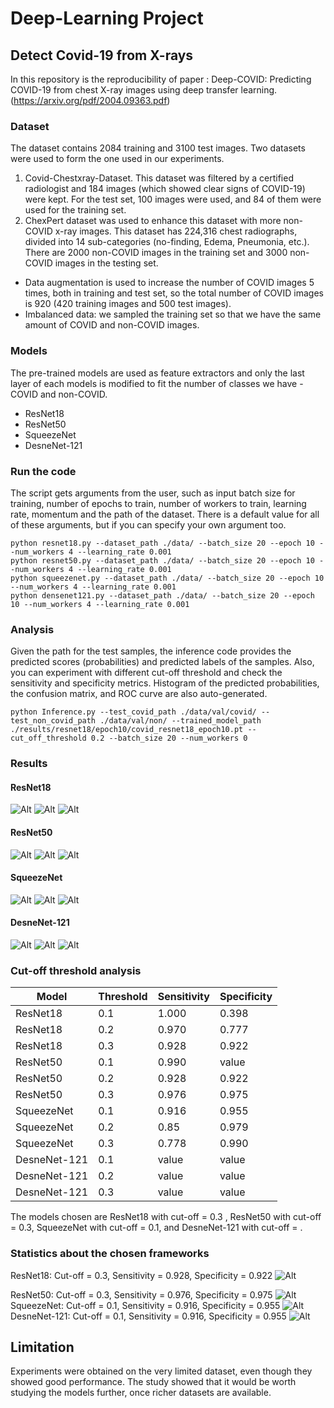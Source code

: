 # Deep-Learning Project

## Detect Covid-19 from X-rays

In this repository is the reproducibility of paper : Deep-COVID: Predicting COVID-19 from chest X-ray images using deep transfer learning. (https://arxiv.org/pdf/2004.09363.pdf)

### Dataset
The dataset contains 2084 training and 3100 test images. Two datasets were used to form the one used in our experiments.
 1.  Covid-Chestxray-Dataset. 
 This dataset was filtered by a certified radiologist and 184 images (which showed clear signs of COVID-19) were kept. For the test set, 100 images were used, and 84 of them were used for the training set. 
2. ChexPert dataset was used to enhance this dataset with more non-COVID x-ray images. This dataset has 224,316 chest radiographs, divided into 14 sub-categories (no-finding, Edema, Pneumonia, etc.). There are 2000 non-COVID images in the training set and 3000 non-COVID images in the testing set. 

* Data augmentation is used to increase the number of COVID images 5 times, both in training and test set, so the total number of COVID images is 920 (420 training images and 500 test images). 
* Imbalanced data: we sampled the training set so that we have the same amount of COVID and non-COVID images.  

 ### Models
The pre-trained models are used as feature extractors and only the last layer of each models is modified to fit the number of classes we have - COVID and non-COVID.
* ResNet18
* ResNet50
* SqueezeNet
* DesneNet-121

### Run the code
The script gets arguments from the user, such as input batch size for training, number of epochs to train, number of workers to train, learning rate, momentum  and the path of the dataset. There is a default value for all of these arguments, but if you can specify your own argument too.


```
python resnet18.py --dataset_path ./data/ --batch_size 20 --epoch 10 --num_workers 4 --learning_rate 0.001
python resnet50.py --dataset_path ./data/ --batch_size 20 --epoch 10 --num_workers 4 --learning_rate 0.001
python squeezenet.py --dataset_path ./data/ --batch_size 20 --epoch 10 --num_workers 4 --learning_rate 0.001
python densenet121.py --dataset_path ./data/ --batch_size 20 --epoch 10 --num_workers 4 --learning_rate 0.001
```
### Analysis
Given the path for the test samples, the inference code provides the predicted scores (probabilities) and predicted labels of the samples. Also, you can experiment with different cut-off threshold and check  the sensitivity and specificity metrics. Histogram of the predicted probabilities, the confusion matrix, and ROC curve are also auto-generated.

```
python Inference.py --test_covid_path ./data/val/covid/ --test_non_covid_path ./data/val/non/ --trained_model_path ./results/resnet18/epoch10/covid_resnet18_epoch10.pt --cut_off_threshold 0.2 --batch_size 20 --num_workers 0
```

### Results

#### ResNet18
![Alt](/results/resnet18/epoch10/scores_histogram.png "The predicted probability scores on the test set by ResNet18")
![Alt](/results/resnet18/epoch10/ROC_covid19.png "ROC ResNet18")
![Alt](/results/resnet18/epoch10/cm_resnet18.png "Confusion Matrix ResNet18")

#### ResNet50
![Alt](/results/resnet50/epoch10/scores_histogram.png "The predicted probability scores on the test set by ResNet50")
![Alt](/results/resnet50/epoch10/ROC_covid19.png "ROC ResNet50")
![Alt](/results/resnet50/epoch10/cm_resnet50.png "Confusion Matrix ResNet50")

#### SqueezeNet
![Alt](/results/squeezenet/epoch10/scores_histogram.png "The predicted probability scores on the test set by SqueezeNet")
![Alt](/results/squeezenet/epoch10/ROC_covid19.png "ROC SqueezeNet")
![Alt](/results/squeezenet/epoch10/cm_squeezenet.png "Confusion Matrix SqueezeNet")

#### DesneNet-121
![Alt](/results/desnenet/epoch10/scores_histogram.png "The predicted probability scores on the test set by DesneNet-121")
![Alt](/results/desnenet/epoch10/ROC_covid19.png "ROC DesneNet-121")
![Alt](/results/desnenet/epoch10/cm_desnenet.png "Confusion Matrix DesneNet-121")

###  Cut-off threshold analysis


|     Model   |Threshold     |Sensitivity  | Specificity         |
|-------------|---------------|-------------|-------------|
|ResNet18     | 0.1           |1.000        |0.398        |
|ResNet18     | 0.2           |0.970       |0.777        |
|ResNet18     | 0.3           |0.928        |0.922        |
|ResNet50     | 0.1           |0.990        |value        |
|ResNet50     | 0.2           |0.928        |0.922        |
|ResNet50     | 0.3           |0.976        |0.975        |
|SqueezeNet   | 0.1           |0.916        |0.955        |
|SqueezeNet   | 0.2           |0.85        |0.979        |
|SqueezeNet   | 0.3           |0.778        |0.990        |
|DesneNet-121 | 0.1           |value        |value        |
|DesneNet-121 | 0.2           |value        |value        |
|DesneNet-121 | 0.3           |value        |value        |

The models chosen are ResNet18 with cut-off = 0.3 , ResNet50 with cut-off = 0.3, SqueezeNet with cut-off = 0.1, and DesneNet-121 with cut-off = .

###  Statistics about the chosen frameworks
ResNet18: Cut-off = 0.3, Sensitivity = 0.928, Specificity = 0.922
![Alt](/results/resnet18/epoch10/cm_resnet18_03.png "Confusion Matrix ResNet18")

ResNet50: Cut-off = 0.3, Sensitivity = 0.976, Specificity = 0.975
![Alt](/results/resnet50/epoch10/cm_resnet50_03.png "Confusion Matrix ResNet50")
SqueezeNet: Cut-off = 0.1, Sensitivity = 0.916, Specificity = 0.955
![Alt](/results/squeezenet/epoch10/cm_s01.png "Confusion Matrix SqueezeNet")
DesneNet-121: Cut-off = 0.1, Sensitivity = 0.916, Specificity = 0.955
![Alt](/results/squeezenet/epoch10/cm_s01.png "Confusion Matrix SqueezeNet")

## Limitation
Experiments were obtained on the very limited dataset, even though they showed good performance.
The study showed that it would be worth studying the models further, once richer datasets are available.